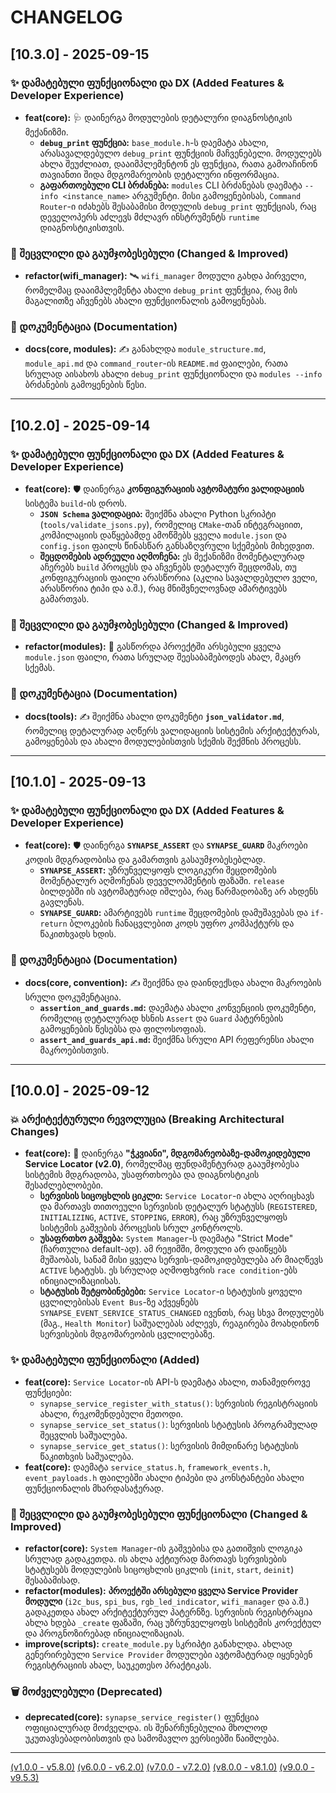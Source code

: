 # CHANGELOG

## [10.3.0] - 2025-09-15

### ✨ დამატებული ფუნქციონალი და DX (Added Features & Developer Experience)

- **feat(core):** 🩺 დაინერგა მოდულების დეტალური დიაგნოსტიკის მექანიზმი.
  - **`debug_print` ფუნქცია:** `base_module.h`-ს დაემატა ახალი, არასავალდებულო `debug_print` ფუნქციის მაჩვენებელი. მოდულებს ახლა შეუძლიათ, დააიმპლემენტონ ეს ფუნქცია, რათა გამოაჩინონ თავიანთი შიდა მდგომარეობის დეტალური ინფორმაცია.
  - **გაფართოებული CLI ბრძანება:** `modules` CLI ბრძანებას დაემატა `--info <instance_name>` არგუმენტი. მისი გამოყენებისას, `Command Router`-ი იძახებს შესაბამისი მოდულის `debug_print` ფუნქციას, რაც დეველოპერს აძლევს მძლავრ ინსტრუმენტს `runtime` დიაგნოსტიკისთვის.

### 🔄 შეცვლილი და გაუმჯობესებული (Changed & Improved)

- **refactor(wifi_manager):** 🛰️ `wifi_manager` მოდული გახდა პირველი, რომელმაც დააიმპლემენტა ახალი `debug_print` ფუნქცია, რაც მის მაგალითზე აჩვენებს ახალი ფუნქციონალის გამოყენებას.

### 📄 დოკუმენტაცია (Documentation)

- **docs(core, modules):** ✍️ განახლდა `module_structure.md`, `module_api.md` და `command_router`-ის `README.md` ფაილები, რათა სრულად აისახოს ახალი `debug_print` ფუნქციონალი და `modules --info` ბრძანების გამოყენების წესი.

---

## [10.2.0] - 2025-09-14

### ✨ დამატებული ფუნქციონალი და DX (Added Features & Developer Experience)

- **feat(core):** 🛡️ დაინერგა **კონფიგურაციის ავტომატური ვალიდაციის** სისტემა `build`-ის დროს.
  - **`JSON Schema` ვალიდაცია:** შეიქმნა ახალი Python სკრიპტი (`tools/validate_jsons.py`), რომელიც `CMake`-თან ინტეგრაციით, კომპილაციის დაწყებამდე ამოწმებს ყველა `module.json` და `config.json` ფაილს წინასწარ განსაზღვრული სქემების მიხედვით.
  - **შეცდომების ადრეული აღმოჩენა:** ეს მექანიზმი მომენტალურად აჩერებს `build` პროცესს და აჩვენებს დეტალურ შეცდომას, თუ კონფიგურაციის ფაილი არასწორია (აკლია სავალდებულო ველი, არასწორია ტიპი და ა.შ.), რაც მნიშვნელოვნად ამარტივებს გამართვას.

### 🔄 შეცვლილი და გაუმჯობესებული (Changed & Improved)

- **refactor(modules):** 🧹 გასწორდა პროექტში არსებული ყველა `module.json` ფაილი, რათა სრულად შეესაბამებოდეს ახალ, მკაცრ სქემას.

### 📄 დოკუმენტაცია (Documentation)

- **docs(tools):** ✍️ შეიქმნა ახალი დოკუმენტი **`json_validator.md`**, რომელიც დეტალურად აღწერს ვალიდაციის სისტემის არქიტექტურას, გამოყენებას და ახალი მოდულებისთვის სქემის შექმნის პროცესს.

---

## [10.1.0] - 2025-09-13

### ✨ დამატებული ფუნქციონალი და DX (Added Features & Developer Experience)

- **feat(core):** 🛡️ დაინერგა **`SYNAPSE_ASSERT`** და **`SYNAPSE_GUARD`** მაკროები კოდის მდგრადობისა და გამართვის გასაუმჯობესებლად.
  - **`SYNAPSE_ASSERT`:** უზრუნველყოფს ლოგიკური შეცდომების მომენტალურ აღმოჩენას დეველოპმენტის ფაზაში. `release` ბილდებში ის ავტომატურად იშლება, რაც წარმადობაზე არ ახდენს გავლენას.
  - **`SYNAPSE_GUARD`:** ამარტივებს `runtime` შეცდომების დამუშავებას და `if-return` ბლოკების ჩანაცვლებით კოდს უფრო კომპაქტურს და წაკითხვადს ხდის.

### 📄 დოკუმენტაცია (Documentation)

- **docs(core, convention):** ✍️ შეიქმნა და დაინდექსდა ახალი მაკროების სრული დოკუმენტაცია.
  - **`assertion_and_guards.md`:** დაემატა ახალი კონვენციის დოკუმენტი, რომელიც დეტალურად ხსნის `Assert` და `Guard` პატერნების გამოყენების წესებსა და ფილოსოფიას.
  - **`assert_and_guards_api.md`:** შეიქმნა სრული API რეფერენსი ახალი მაკროებისთვის.

---

## [10.0.0] - 2025-09-12

### 💥 არქიტექტურული რევოლუცია (Breaking Architectural Changes)

- **feat(core):** 🚀 დაინერგა **"ჭკვიანი", მდგომარეობაზე-დამოკიდებული Service Locator (v2.0)**, რომელმაც ფუნდამენტურად გააუმჯობესა სისტემის მდგრადობა, უსაფრთხოება და დიაგნოსტიკის შესაძლებლობები.
  - **სერვისის სიცოცხლის ციკლი:** `Service Locator`-ი ახლა აღრიცხავს და მართავს თითოეული სერვისის დეტალურ სტატუსს (`REGISTERED`, `INITIALIZING`, `ACTIVE`, `STOPPING`, `ERROR`), რაც უზრუნველყოფს სისტემის გაშვების პროცესის სრულ კონტროლს.
  - **უსაფრთხო გაშვება:** `System Manager`-ს დაემატა "Strict Mode" (ჩართულია default-ად). ამ რეჟიმში, მოდული არ დაიწყებს მუშაობას, სანამ მისი ყველა სერვის-დამოკიდებულება არ მიაღწევს `ACTIVE` სტატუსს. ეს სრულად აღმოფხვრის `race condition`-ებს ინიციალიზაციისას.
  - **სტატუსის შეტყობინებები:** `Service Locator`-ი სტატუსის ყოველი ცვლილებისას `Event Bus`-ზე აქვეყნებს `SYNAPSE_EVENT_SERVICE_STATUS_CHANGED` ივენთს, რაც სხვა მოდულებს (მაგ., `Health Monitor`) საშუალებას აძლევს, რეაგირება მოახდინონ სერვისების მდგომარეობის ცვლილებაზე.

### ✨ დამატებული ფუნქციონალი (Added)

- **feat(core):** `Service Locator`-ის API-ს დაემატა ახალი, თანამედროვე ფუნქციები:
  - `synapse_service_register_with_status()`: სერვისის რეგისტრაციის ახალი, რეკომენდებული მეთოდი.
  - `synapse_service_set_status()`: სერვისის სტატუსის პროგრამულად შეცვლის საშუალება.
  - `synapse_service_get_status()`: სერვისის მიმდინარე სტატუსის წაკითხვის საშუალება.
- **feat(core):** დაემატა `service_status.h`, `framework_events.h`, `event_payloads.h` ფაილებში ახალი ტიპები და კონსტანტები ახალი ფუნქციონალის მხარდასაჭერად.

### 🔄 შეცვლილი და გაუმჯობესებული ფუნქციონალი (Changed & Improved)

- **refactor(core):** `System Manager`-ის გაშვებისა და გათიშვის ლოგიკა სრულად გადაკეთდა. ის ახლა აქტიურად მართავს სერვისების სტატუსებს მოდულების სიცოცხლის ციკლის (`init`, `start`, `deinit`) შესაბამისად.
- **refactor(modules):** **პროექტში არსებული ყველა Service Provider მოდული** (`i2c_bus`, `spi_bus`, `rgb_led_indicator`, `wifi_manager` და ა.შ.) გადაკეთდა ახალ არქიტექტურულ პატერნზე. სერვისის რეგისტრაცია ახლა ხდება `_create` ფაზაში, რაც უზრუნველყოფს სისტემის კორექტულ და პროგნოზირებად ინიციალიზაციას.
- **improve(scripts):** `create_module.py` სკრიპტი განახლდა. ახლად გენერირებული `Service Provider` მოდულები ავტომატურად იყენებენ რეგისტრაციის ახალ, საუკეთესო პრაქტიკას.

### 🗑️ მოძველებული (Deprecated)

- **deprecated(core):** `synapse_service_register()` ფუნქცია ოფიციალურად მოძველდა. ის შენარჩუნებულია მხოლოდ უკუთავსებადობისთვის და სამომავლო ვერსიებში წაიშლება.

---
[(v1.0.0 - v5.8.0)](docs/changelog/v5.md)
[(v6.0.0 - v6.2.0)](docs/changelog/v6.md)
[(v7.0.0 - v7.2.0)](docs/changelog/v7.md)
[(v8.0.0 - v8.1.0)](docs/changelog/v8.md)
[(v9.0.0 - v9.5.3)](docs/changelog/v9.md)
